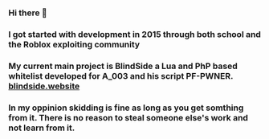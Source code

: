 ### Hi there 👋

### I got started with development in 2015 through both school and the Roblox exploiting community
### My current main project is BlindSide a Lua and PhP based whitelist developed for A_003 and his script PF-PWNER. [blindside.website](https://blindside.website/)
### In my oppinion skidding is fine as long as you get somthing from it. There is no reason to steal someone else's work and not learn from it.
